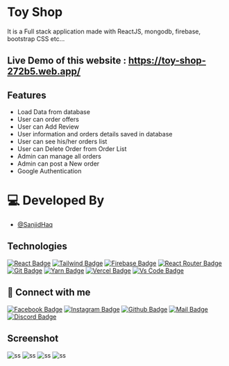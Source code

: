 # Toy Shop

It is a Full stack application made with ReactJS, mongodb, firebase, bootstrap CSS etc...

## Live Demo of this website : https://toy-shop-272b5.web.app/

## Features

- Load Data from database
- User can order offers
- User can Add Review
- User information and orders details saved in database
- User can see his/her orders list
- User can Delete Order from Order List
- Admin can manage all orders
- Admin can post a New order 
- Google Authentication

  
# 💻 Developed By

- [@SanjidHaq](https://github.com/sanjid073)

## Technologies

[![React Badge](https://img.shields.io/badge/React-20232A?style=for-the-badge&logo=react&logoColor=61DAFB)](https://github.com/sanjid073)
[![Tailwind Badge](https://img.shields.io/badge/Tailwind_CSS-38B2AC?style=for-the-badge&logo=tailwind-css&logoColor=white)](https://github.com/sanjid073)
[![Firebase Badge](https://img.shields.io/badge/Firebase-FFCB2B?style=for-the-badge&logo=firebase&logoColor=white)](https://github.com/sanjid073)
[![React Router Badge](https://img.shields.io/badge/React_Router-CA4245?style=for-the-badge&logo=react-router&logoColor=white)](https://github.com/sanjid073)
[![Git Badge](https://img.shields.io/badge/git-f34f29?style=for-the-badge&logo=git&logoColor=white)](https://github.com/sanjid073)
[![Yarn Badge](https://img.shields.io/badge/yarn-0078D6?style=for-the-badge&logo=yarn&logoColor=white)](https://github.com/sanjid073)
[![Vercel Badge](https://img.shields.io/badge/vercel-000?style=for-the-badge&logo=vercel&logoColor=white)](https://github.com/sanjid073)
[![Vs Code Badge](https://img.shields.io/badge/Visual_Studio_Code-0078D6?style=for-the-badge&logo=visualstudiocode&logoColor=white)](https://github.com/sanjid073)



## 🚀 Connect with me

[![Facebook Badge](https://img.shields.io/badge/Facebook-1877F2?style=for-the-badge&logo=facebook&logoColor=white)](https://www.facebook.com/sanjid.haq.1)
[![Instagram Badge](https://img.shields.io/badge/Instagram-E4405F?style=for-the-badge&logo=instagram&logoColor=white)](https://www.instagram.com/sanjid_mahi/)
[![Github Badge](https://img.shields.io/badge/GitHub-100000?style=for-the-badge&logo=github&logoColor=white)](https://github.com/sanjid073)
[![Mail Badge](https://img.shields.io/badge/Gmail-D14836?style=for-the-badge&logo=gmail&logoColor=white)](mailto:sanjidmahe@gmail.com)
[![Discord Badge](https://img.shields.io/badge/Discord-7289DA?style=for-the-badge&logo=discord&logoColor=white)](https://discord.gg)

## Screenshot

![ss](https://i.ibb.co/N3dLdyL/Fire-Shot-Capture-031-React-App-localhost.png)
![ss](https://i.ibb.co/gz0MNgj/Fire-Shot-Capture-032-React-App-localhost.png)
![ss](https://i.ibb.co/Z1Q9MCT/Fire-Shot-Capture-033-React-App-localhost.png)
![ss](https://i.ibb.co/7St2cGB/Fire-Shot-Capture-036-React-App-localhost.png)


